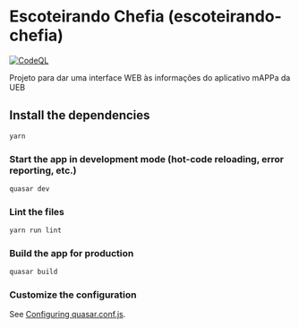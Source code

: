 # Escoteirando Chefia (escoteirando-chefia)

[![CodeQL](https://github.com/guionardo/escoteirando-chefia/actions/workflows/codeql-analysis.yml/badge.svg)](https://github.com/guionardo/escoteirando-chefia/actions/workflows/codeql-analysis.yml)

Projeto para dar uma interface WEB às informações do aplicativo mAPPa da UEB

## Install the dependencies
```bash
yarn
```

### Start the app in development mode (hot-code reloading, error reporting, etc.)
```bash
quasar dev
```

### Lint the files
```bash
yarn run lint
```

### Build the app for production
```bash
quasar build
```

### Customize the configuration
See [Configuring quasar.conf.js](https://v1.quasar.dev/quasar-cli/quasar-conf-js).
